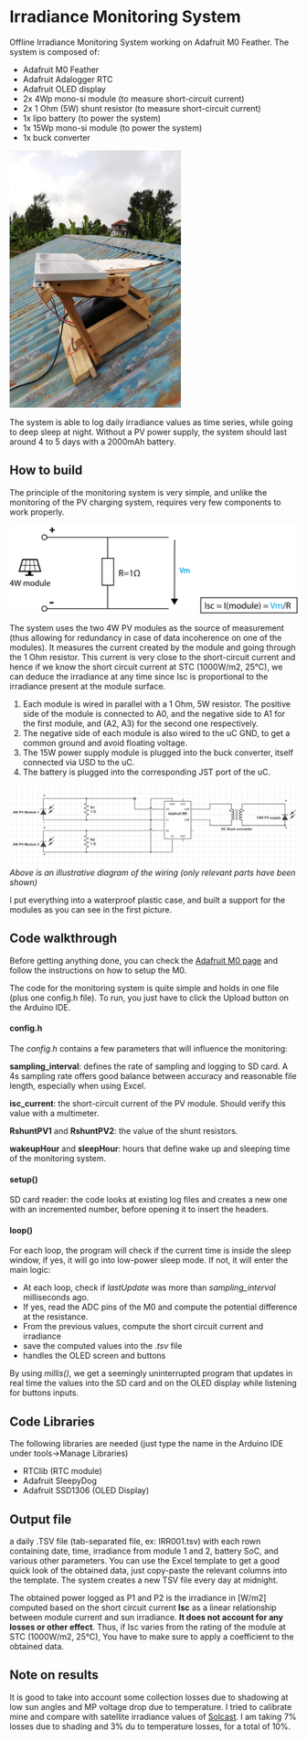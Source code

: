 # Irradiance Monitoring System

Offline Irradiance Monitoring System working on Adafruit M0 Feather. The system is composed of:
* Adafruit M0 Feather
* Adafruit Adalogger RTC
* Adafruit OLED display
* 2x 4Wp mono-si module (to measure short-circuit current)
* 2x 1 Ohm (5W) shunt resistor (to measure short-circuit current)
* 1x lipo battery (to power the system)
* 1x 15Wp mono-si module (to power the system)
* 1x buck converter


<img src="/images/ims.jpg" width="300" height="450">
<!---
![IMS](/images/ims.jpg)
-->

The system is able to log daily irradiance values as time series, while going to deep sleep at night. Without a PV power supply, the system should last around 4 to 5 days with a 2000mAh battery.



## How to build

The principle of the monitoring system is very simple, and unlike the monitoring of the PV charging system, requires very few components to work properly.

![Schema](/images/schema_irr.png)

The system uses the two 4W PV modules as the source of measurement (thus allowing for redundancy in case of data incoherence on one of the modules). It measures the current created by the module and going through the 1 Ohm resistor. This current is very close to the short-circuit current and hence if we know the short circuit current at STC (1000W/m2, 25°C), we can deduce the irradiance at any time since Isc is proportional to the irradiance present at the module surface.

1. Each module is wired in parallel with a 1 Ohm, 5W resistor. The positive side of the module is connected to A0, and the negative side  to A1 for the first module, and (A2, A3) for the second one respectively.
2. The negative side of each module is also wired to the uC GND, to get a common ground and avoid floating voltage.
3. The 15W power supply module is plugged into the buck converter, itself connected via USD to the uC.
4. The battery is plugged into the corresponding JST port of the uC.

![IMS](/images/irradiance_monitoring_circuit.png)
*Above is an illustrative diagram of the wiring (only relevant parts have been shown)*

I put everything into a waterproof plastic case, and built a support for the modules as you can see in the first picture.


## Code walkthrough

Before getting anything done, you can check the [Adafruit M0 page](https://learn.adafruit.com/adafruit-feather-m0-basic-proto) and follow the instructions on how to setup the M0.

The code for the monitoring system is quite simple and holds in one file (plus one config.h file). To run, you just have to click the Upload button on the Arduino IDE.

#### config.h

The *config.h* contains a few parameters that will influence the monitoring:

**sampling_interval**: defines the rate of sampling and logging to SD card. A 4s sampling rate offers good balance between accuracy and reasonable file length, especially when using Excel.

**isc_current**: the short-circuit current of the PV module. Should verify this value with a multimeter.

**RshuntPV1** and **RshuntPV2**: the value of the shunt resistors.

**wakeupHour** and **sleepHour**: hours that define wake up and sleeping time of the monitoring system.



#### setup()

SD card reader: the code looks at existing log files and creates a new one with an incremented number, before opening it to insert the headers.

#### loop()

For each loop, the program will check if the current time is inside the sleep window, if yes, it will go into low-power sleep mode. If not, it will enter the main logic:

* At each loop, check if *lastUpdate* was more than *sampling_interval* milliseconds ago. 
* If yes, read the ADC pins of the M0 and compute the potential difference at the resistance.
* From the previous values, compute the short circuit current and irradiance
* save the computed values into the *.tsv* file
* handles the OLED screen and buttons

By using *millis()*, we get a seemingly uninterrupted program that updates in real time the values into the SD card and on the OLED display while listening for buttons inputs.


## Code Libraries

The following libraries are needed (just type the name in the Arduino IDE under tools->Manage Libraries)

* RTClib (RTC module)
* Adafruit SleepyDog
* Adafruit SSD1306 (OLED Display)


## Output file

a daily .TSV file (tab-separated file, ex: IRR001.tsv) with each rown containing date, time, irradiance from module 1 and 2, battery SoC, and various other parameters. You can use the Excel template to get a good quick look of the obtained data, just copy-paste the relevant columns into the template. The system creates a new TSV file every day at midnight.

The obtained power logged as P1 and P2 is the irradiance in [W/m2] computed based on the short circuit current **Isc** as a linear relationship between module current and sun irradiance. **It does not account for any losses or other effect**. Thus, if Isc varies from the rating of the module at STC (1000W/m2, 25°C), You have to make sure to apply a coefficient to the obtained data.


## Note on results

It is good to take into account some collection losses due to shadowing at low sun angles and MP voltage drop due to temperature. I tried to calibrate mine and compare with satellite irradiance values of [Solcast](https://www.solcast.com).
I am taking 7% losses due to shading and 3% du to temperature losses, for a total of 10%.